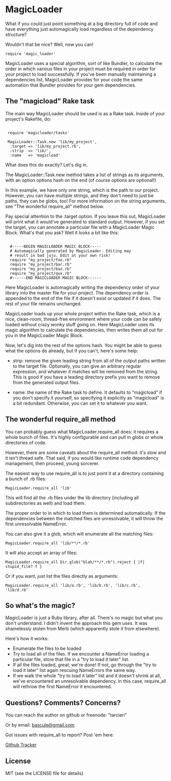 MagicLoader
===========

What if you could just point something at a big directory full of code and have
everything just automagically load regardless of the dependency structure?

Wouldn't that be nice?  Well, now you can!

<code>require 'magic_loader'</code>

MagicLoader uses a special algorithm, sort of like Bundler, to calculate the
order in which various files in your project must be required in order for
your project to load successfully. If you've been manually maintaining a
dependencies list, MagicLoader provides for your code the same automation that
Bundler provides for your gem dependencies.

The "magicload" Rake task
-------------------------

The main way MagicLoader should be used is as a Rake task. Inside of your
project's Rakefile, do:

<pre><code>
 require 'magicloader/tasks'
 
 MagicLoader::Task.new 'lib/my_project', 
  :target => 'lib/my_project.rb',
  :strip  => 'lib/', 
  :name   => 'magicload'
</code></pre>
 
What does this do exactly? Let's dig in.

The MagicLoader::Task.new method takes a list of strings as its arguments,
with an option options hash on the end (of course options are optional!)

In this example, we have only one string, which is the path to our project.
However, you can have multiple strings, and they don't need to just be paths,
they can be globs, too! For more information on the string arguments, see
"The wonderful require_all" method below.

Pay special attention to the :target option. If you leave this out, 
MagicLoader will print what it would've generated to standard output. However,
if you set the target, you can annotate a particular file with a MagicLoader
Magic Block. What's that you ask? Well it looks a bit like this:

<pre><code>
  #-----BEGIN MAGICLOADER MAGIC BLOCK-----
  # Automagically generated by MagicLoader. Editing may
  # result in bad juju. Edit at your own risk!
  require "my_project/foo.rb"
  require "my_project/bar.rb"
  require "my_project/baz.rb"
  require "my_project/qux.rb"
  #------END MAGICLOADER MAGIC BLOCK------
</code></pre>

Here MagicLoader is automagically writing the dependency order of your library
into the master file for your project. The dependency order is appended to the
end of the file if it doesn't exist or updated if it does. The rest of your
file remains unchanged.

MagicLoader loads up your whole project within the Rake task, which is a nice,
clean-room, thread-free environment where your code can be safely loaded
without crazy wonky stuff going on. Here MagicLoader uses its magic algorithm
to calculate the dependencies, then writes them all out for you in the
MagicLoader Magic Block.

Now, let's dig into the rest of the options hash. You might be able to guess
what the options do already, but if you can't, here's some help:

* strip: remove the given leading string from all of the output paths written
  to the target file. Optionally, you can give an arbitrary regular 
  expression, and whatever it matches will be removed from the string.
  This is good if you have a leading directory prefix you want to remove
  from the generated output files.
  
* name: the name of the Rake task to define. It defaults to "magicload" if you
  don't specify it yourself, so specifying it explicitly as "magicload" is a
  bit redundant. Otherwise, you can set it to whatever you want.

The wonderful require_all method
--------------------------------

You can probably guess what MagicLoader.require_all does: it requires a whole
bunch of files.  It's highly configurable and can pull in globs or whole 
directories of code.

However, there are some caveats about the require_all method: it's slow and it
isn't thread safe. That said, if you would like runtime code dependency 
management, then proceed, young sorcerer. 

The easiest way to use require_all is to just point it at a directory
containing a bunch of .rb files:

 <code>MagicLoader.require_all 'lib'</code>

This will find all the .rb files under the lib directory (including all 
subdirectories as well) and load them.

The proper order to in which to load them is determined automatically.  If the 
dependencies between the matched files are unresolvable, it will throw the 
first unresolvable NameError.

You can also give it a glob, which will enumerate all the matching files: 

 <code>MagicLoader.require_all 'lib/**/*.rb'</code>

It will also accept an array of files:

 <code>MagicLoader.require_all Dir.glob("blah/**/*.rb").reject { |f| stupid_file? f }</code>
 
Or if you want, just list the files directly as arguments:

 <code>MagicLoader.require_all 'lib/a.rb', 'lib/b.rb', 'lib/c.rb', 'lib/d.rb'</code>

So what's the magic?
--------------------

MagicLoader is just a Ruby library, after all. There's no magic but what you
don't understand.  I didn't invent the approach this gem uses.  It was 
shamelessly stolen from Merb (which apparently stole it from elsewhere).

Here's how it works:  

* Enumerate the files to be loaded
* Try to load all of the files.  If we encounter a NameError loading a 
  particular file, store that file in a "try to load it later" list.
* If all the files loaded, great, we're done!  If not, go through the
  "try to load it later" list again rescuing NameErrors the same way.
* If we walk the whole "try to load it later" list and it doesn't shrink
  at all, we've encountered an unresolvable dependency.  In this case,
  require_all will rethrow the first NameError it encountered.

Questions? Comments? Concerns?
------------------------------

You can reach the author on github or freenode: "tarcieri"

Or by email: [bascule@gmail.com](mailto:bascule@gmail.com)

Got issues with require_all to report?  Post 'em here:

[Github Tracker](http://github.com/tarcieri/require_all/issues)

License
-------

MIT (see the LICENSE file for details)
